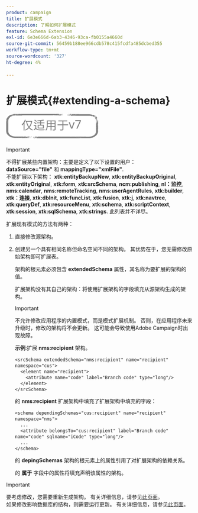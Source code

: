 ```yaml
---
product: campaign
title: 扩展模式
description: 了解如何扩展模式
feature: Schema Extension
exl-id: 6e3e666d-6ab3-4346-93ca-fb0155a4660d
source-git-commit: 56459b188ee966cdb578c415fcdfa485dcbed355
workflow-type: tm+mt
source-wordcount: '327'
ht-degree: 4%

---
```


# 扩展模式{#extending-a-schema}

![](../../assets/v7-only.svg)

>[!IMPORTANT]
>
>不得扩展某些内置架构：主要是定义了以下设置的用户：\
>**dataSource=&quot;file&quot;** 和 **mappingType=&quot;xmlFile&quot;**.\
>不能扩展以下架构： **xtk:entityBackupNew**, **xtk:entityBackupOriginal**, **xtk:entityOriginal**, **xtk:form**, **xtk:srcSchema**, **ncm:publishing**, **nl：监控**, **nms:calendar**, **nms:remoteTracking**, **nms:userAgentRules**, **xtk:builder**, **xtk：连接**, **xtk:dbInit**, **xtk:funcList**, **xtk:fusion**, **xtk:j**, **xtk:navtree**, **xtk:queryDef**, **xtk:resourceMenu**, **xtk:schema**, **xtk:scriptContext**, **xtk:session**, **xtk:sqlSchema**, **xtk:strings**.
>此列表并不详尽。

扩展现有模式的方法有两种：

1. 直接修改源架构。
1. 创建另一个具有相同名称但命名空间不同的架构。 其优势在于，您无需修改原始架构即可扩展表。

   架构的根元素必须包含 **extendedSchema** 属性，其名称为要扩展的架构的值。

   扩展架构没有其自己的架构：将使用扩展架构的字段填充从源架构生成的架构。

   >[!IMPORTANT]
   >
   >不允许修改应用程序的内置模式，而是模式扩展机制。 否则，在应用程序未来升级时，修改的架构将不会更新。 这可能会导致使用Adobe Campaign时出现故障。

   **示例**:扩展 **nms:recipient** 架构。

   ```
   <srcSchema extendedSchema="nms:recipient" name="recipient" namespace="cus">
     <element name="recipient">
       <attribute name="code" label="Branch code" type="long"/>
     </element>
   </srcSchema>
   ```

   的 **nms:recipient** 扩展架构中填充了扩展架构中填充的字段：

   ```
   <schema dependingSchemas="cus:recipient" name="recipient" namespace="nms">
     ...
     <attribute belongsTo="cus:recipient" label="Branch code" name="code" sqlname="iCode" type="long"/>
     ...
   </schema>
   ```

   的 **depingSchemas** 架构的根元素上的属性引用了对扩展架构的依赖关系。

   的 **属于** 字段中的属性将填充声明该属性的架构。

>[!IMPORTANT]
>
>要考虑修改，您需要重新生成架构。 有关详细信息，请参见[此页面](../../configuration/using/regenerating-schemas.md)。\
>如果修改影响数据库的结构，则需要运行更新。 有关详细信息，请参见[此页面](../../configuration/using/updating-the-database-structure.md)。
